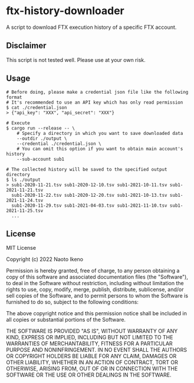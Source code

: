 # ftx-history-downloader

A script to download FTX execution history of a specific FTX account.

## Disclaimer

This script is not tested well. Please use at your own risk.

## Usage

```shell
# Before doing, please make a credential json file like the following format
# It's recommended to use an API key which has only read permission
$ cat ./credential.json
> {"api_key": "XXX", "api_secret": "XXX"}

# Execute
$ cargo run --release -- \
    # Specify a directory in which you want to save downloaded data
    --outdir ./output \
    --credential ./credential.json \
    # You can omit this option if you want to obtain main account's history
    --sub-account sub1
    
# The collected history will be saved to the specified output directory
$ ls ./output
> sub1-2020-11-21.tsv sub1-2020-12-10.tsv sub1-2021-10-11.tsv sub1-2021-11-21.tsv
  sub1-2020-11-22.tsv sub1-2020-12-20.tsv sub1-2021-10-13.tsv sub1-2021-11-24.tsv
  sub1-2020-11-29.tsv sub1-2021-04-03.tsv sub1-2021-11-10.tsv sub1-2021-11-25.tsv 
  ...
```

## License

MIT License

Copyright (c) 2022 Naoto Ikeno

Permission is hereby granted, free of charge, to any person obtaining a copy
of this software and associated documentation files (the "Software"), to deal
in the Software without restriction, including without limitation the rights
to use, copy, modify, merge, publish, distribute, sublicense, and/or sell
copies of the Software, and to permit persons to whom the Software is
furnished to do so, subject to the following conditions:

The above copyright notice and this permission notice shall be included in all
copies or substantial portions of the Software.

THE SOFTWARE IS PROVIDED "AS IS", WITHOUT WARRANTY OF ANY KIND, EXPRESS OR
IMPLIED, INCLUDING BUT NOT LIMITED TO THE WARRANTIES OF MERCHANTABILITY,
FITNESS FOR A PARTICULAR PURPOSE AND NONINFRINGEMENT. IN NO EVENT SHALL THE
AUTHORS OR COPYRIGHT HOLDERS BE LIABLE FOR ANY CLAIM, DAMAGES OR OTHER
LIABILITY, WHETHER IN AN ACTION OF CONTRACT, TORT OR OTHERWISE, ARISING FROM,
OUT OF OR IN CONNECTION WITH THE SOFTWARE OR THE USE OR OTHER DEALINGS IN THE
SOFTWARE.